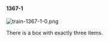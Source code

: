 #### 1367-1
![train-1367-1-0.png](https://github.com/lil-lab/nlvr/raw/master/nlvr/train/images/57/train-1367-1-0.png "train-1367-1-0.png")

There is a box with exactly three items.